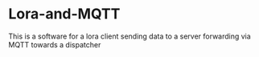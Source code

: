 # Lora-and-MQTT
This is a software for a lora client sending data to a server forwarding via MQTT towards a dispatcher
